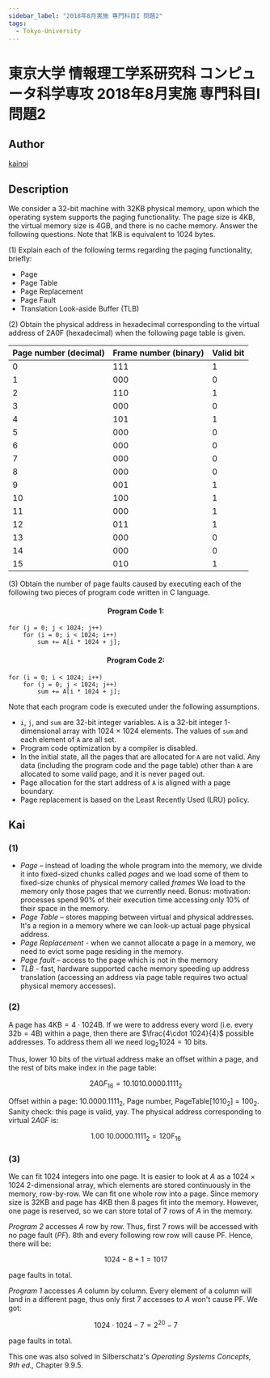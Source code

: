 ```yaml
---
sidebar_label: "2018年8月実施 専門科目I 問題2"
tags:
  - Tokyo-University
---
```

# 東京大学 情報理工学系研究科 コンピュータ科学専攻 2018年8月実施 専門科目I 問題2

## **Author**
[kainoj](https://github.com/kainoj/utokyo-cs)

## **Description**
We consider a 32-bit machine with 32KB physical memory, upon which the operating system supports the paging functionality. The page size is 4KB, the virtual memory size is 4GB, and there is no cache memory. Answer the following questions. Note that 1KB is equivalent to 1024 bytes.

(1) Explain each of the following terms regarding the paging functionality, briefly:

- Page
- Page Table
- Page Replacement
- Page Fault
- Translation Look-aside Buffer (TLB)

(2) Obtain the physical address in hexadecimal corresponding to the virtual address of 2A0F (hexadecimal) when the following page table is given.

| Page number (decimal) | Frame number (binary) | Valid bit |
|------------------------|-----------------------|-----------|
| 0                      | 111                   | 1         |
| 1                      | 000                   | 0         |
| 2                      | 110                   | 1         |
| 3                      | 000                   | 0         |
| 4                      | 101                   | 1         |
| 5                      | 000                   | 0         |
| 6                      | 000                   | 0         |
| 7                      | 000                   | 0         |
| 8                      | 000                   | 0         |
| 9                      | 001                   | 1         |
| 10                     | 100                   | 1         |
| 11                     | 000                   | 1         |
| 12                     | 011                   | 1         |
| 13                     | 000                   | 0         |
| 14                     | 000                   | 0         |
| 15                     | 010                   | 1         |

(3) Obtain the number of page faults caused by executing each of the following two pieces of program code written in C language.

#### <center> Program Code 1:

```text
for (j = 0; j < 1024; j++)
    for (i = 0; i < 1024; i++)
        sum += A[i * 1024 + j];
```

#### <center> Program Code 2:

```text
for (i = 0; i < 1024; i++)
    for (j = 0; j < 1024; j++)
        sum += A[i * 1024 + j];
```

Note that each program code is executed under the following assumptions.

- `i`, `j`, and `sum` are 32-bit integer variables. `A` is a 32-bit integer 1-dimensional array with 1024 × 1024 elements. The values of `sum` and each element of `A` are all set.
- Program code optimization by a compiler is disabled.
- In the initial state, all the pages that are allocated for `A` are not valid. Any data (including the program code and the page table) other than `A` are allocated to some valid page, and it is never paged out.
- Page allocation for the start address of `A` is aligned with a page boundary.
- Page replacement is based on the Least Recently Used (LRU) policy.


## **Kai**
### (1)

- *Page* – instead of loading the whole program into the memory, we divide it into fixed-sized chunks called *pages* and we load some of them to fixed-size chunks of physical memory called *frames* We load to the memory only those pages that we currently need. Bonus: motivation: processes spend $90\%$ of their execution time accessing only $10\%$ of their space in the memory.
- *Page Table* – stores mapping between virtual and physical addresses. It's a region in a memory where we can look-up actual page physical address.
- *Page Replacement* - when we cannot allocate a page in a memory, we need to evict some page residing in the memory.
- *Page fault* – access to the page which is not in the memory
- *TLB* - fast, hardware supported cache memory speeding up address translation (accessing an address via page table requires two actual physical memory accesses).

### (2)

A page has $4 \text{KB} = 4 \cdot 1024 \text{B}$.
If we were to address every word (i.e. every $32 \text{b} = 4 \text{B}$) within a page, 
then there are $\frac{4\cdot 1024}{4}$ possible addresses.
To address them all we need $\log_2 1024 = 10$ bits.

Thus, lower $10$ bits of the virtual address make an offset within a page, and the rest of bits make index in the page table:

$$
    2A0F_{16} = 10.1010.0000.1111_2    
$$

Offset within a page: $10.0000.1111_2$,
Page number, PageTable[$1010_2$] = $100_2$.
Sanity check: this page is valid, yay.
The physical address corresponding to virtual $2A0F$ is:

$$
    1.00\: 10.0000.1111_2 = 120F_{16}
$$

### (3)
We can fit $1024$ integers into one page.
It is easier to look at $A$ as a $1024\times 1024$ 2-dimensional array, which elements are stored continuously in the memory, row-by-row.
We can fit one whole row into a page.
Since memory size is $32\text{KB}$ and page has $4\text{KB}$ then $8$ pages fit into the memory.
However, one page is reserved, so we can store total of $7$ rows of $A$ in the memory.

*Program 2* accesses $A$ row by row.
Thus, first $7$ rows will be accessed with no page fault (*PF*). $8$th and every following row row will cause PF.
Hence, there will be:

$$
    1024-8+1 = 1017
$$

page faults in total.

*Program 1* accesses $A$ column by column.
Every element of a column will land in a different page, thus
only first $7$ accesses to $A$ won't cause PF.
We got:

$$
    1024\cdot 1024 - 7 = 2^{20} - 7
$$

page faults in total.


This one was also solved in Silberschatz's *Operating Systems Concepts, 9th ed.,* Chapter 9.9.5.

